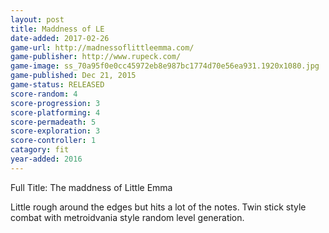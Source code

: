 ```yaml
---
layout: post
title: Maddness of LE
date-added: 2017-02-26
game-url: http://madnessoflittleemma.com/
game-publisher: http://www.rupeck.com/
game-image: ss_70a95f0e0cc45972eb8e987bc1774d70e56ea931.1920x1080.jpg
game-published: Dec 21, 2015
game-status: RELEASED
score-random: 4
score-progression: 3
score-platforming: 4
score-permadeath: 5
score-exploration: 3
score-controller: 1
catagory: fit
year-added: 2016
---
```


Full Title: The maddness of Little Emma

Little rough around the edges but hits a lot of the notes.  Twin stick style combat with metroidvania style random level generation.
